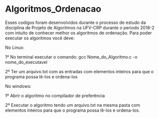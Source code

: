 # Algoritmos_Ordenacao

Esses codigos foram desenvolvidos durante o processo de estudo da disciplina de Projeto de Algoritmos na UFV-CRP durante o periodo 2018-2 com intuito de conhecer melhor os algoritmos de ordenação. Para poder executar os algoritmos você deve:

No Linux:

1º No terminal executar o comando: gcc Nome_do_Algoritmo.c -o nome_do_executavel

2º Ter um arquivo.txt com as entradas com elementos inteiros para que o programa possa lê-los e ordena-los


No windows:

1º Abrir o algoritmo no compilador de preferência 

2º Executar o algoritmo tendo um arquivo.txt na mesma pasta com elementos inteiros para que o programa possa lê-los e ordena-los.
